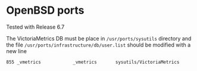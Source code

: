 # OpenBSD ports 

Tested with Release 6.7

The VictoriaMetrics DB must be place in `/usr/ports/sysutils` directory
and the file `/usr/ports/infrastructure/db/user.list`
should be modified with a new line
```
855 _vmetrics            _vmetrics       sysutils/VictoriaMetrics
```


